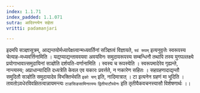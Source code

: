 ```yaml
---
index: 1.1.71
index_padded: 1.1.071
sutra: आदिरन्त्येन सहेता
vritti: padamanjari

---
```

इदमपि सञ्ज्ञासूत्रम्, आद्यन्तयोर्मध्यापेक्षत्वान्मध्यवर्तिनां सञ्ज्ञित्वं विज्ञायते, `स्वं रूपम्` इत्यनुवृत्तेः स्वरूपस्य चेत्याह-मध्यवर्त्तिनामिति । यद्यप्याद्यन्ताववयवा अवयविनः समुदायरूपस्य सम्बन्धिनौ तथापि तस्य युगपल्लक्ष्ये प्रयोगाभावात्समुदायिनां सञ्ज्ञेति दर्शयति-वर्णानामिति । स्वस्य च रूपस्येति । स्वरूपमादेरेव गृह्यन्ते, नान्त्यस्य; अप्राधान्यादिति दध्यत्रेति केवल एव यकारः प्रवर्त्तते, न णकारेण सहितः । सहग्रहणादाद्यन्तौ समुदितौ सञ्ज्ञेति समुदायादेव विभक्तिर्भवति `इको यण्` इति, नादिमात्रात् । टा इत्यनेन ग्रहणं मा भूदिति । तावतोऽवधेरविवक्षितत्वान्नायमन्त्यः `टाङसिङसामिनात्स्यः` `द्वितीयाटौस्वेनः` इति तृतीयैकवचनस्यासौ विशेषणार्थः ।।